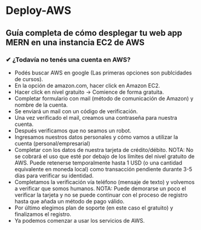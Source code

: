 # Deploy-AWS
## Guía completa de cómo desplegar tu web app MERN en una instancia EC2 de AWS

### ✔ ¿Todavía no tenés una cuenta en AWS?

- Podés buscar AWS en google (Las primeras opciones son publcidades de cursos).
- En la opción de amazon.com, hacer click en Amazon EC2.
- Hacer click en nivel gratuito -> Comience de forma gratuita.
- Completar formulario con mail (método de comunicación de Amazon) y nombre de la cuenta.
- Se enviará un mail con un código de verificación.
- Una vez verificado el mail, creamos una contraseña para nuestra cuenta.
- Después verificamos que no seamos un robot.
- Ingresamos nuestros datos personales y cómo vamos a utilizar la cuenta (personal/empresarial)
- Completar con los datos de nuestra tarjeta de crédito/débito.
NOTA: No se cobrará el uso que esté por debajo de los límites del nivel gratuito de AWS. Puede retenerse temporalmente hasta 1 USD (o una cantidad equivalente en moneda local) como transacción pendiente durante 3-5 días para verificar su identidad.
- Completamos la verificación vía teléfono (mensaje de texto) y volvemos a verificar que somos humanos.
NOTA: Puede demorarse un poco el verificar la tarjeta y no se puede continuar con el proceso de registro hasta que añada un método de pago válido.
- Por último elegimos plan de soporte (en este caso el gratuito) y finalizamos el registro.
- Ya podemos comenzar a usar los servicios de AWS.

